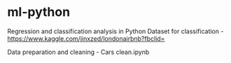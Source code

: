 # ml-python
Regression and classification analysis in Python
Dataset for classification - https://www.kaggle.com/jinxzed/londonairbnb?fbclid=

Data preparation and cleaning - Cars clean.ipynb
